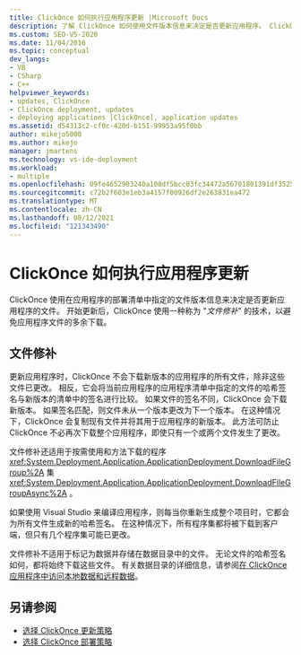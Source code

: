 ```yaml
---
title: ClickOnce 如何执行应用程序更新 |Microsoft Docs
description: 了解 ClickOnce 如何使用文件版本信息来决定是否更新应用程序。 ClickOnce 使用文件修补来避免下载冗余。
ms.custom: SEO-VS-2020
ms.date: 11/04/2016
ms.topic: conceptual
dev_langs:
- VB
- CSharp
- C++
helpviewer_keywords:
- updates, ClickOnce
- ClickOnce deployment, updates
- deploying applications [ClickOnce], application updates
ms.assetid: d54313c2-cf0c-420d-b151-99953a95f0bb
author: mikejo5000
ms.author: mikejo
manager: jmartens
ms.technology: vs-ide-deployment
ms.workload:
- multiple
ms.openlocfilehash: 09fe4652903240a108df5bcc03fc34472a56701801391df3525a6cb637eb74ac
ms.sourcegitcommit: c72b2f603e1eb3a4157f00926df2e263831ea472
ms.translationtype: MT
ms.contentlocale: zh-CN
ms.lasthandoff: 08/12/2021
ms.locfileid: "121343490"
---
```

# <a name="how-clickonce-performs-application-updates"></a>ClickOnce 如何执行应用程序更新
ClickOnce 使用在应用程序的部署清单中指定的文件版本信息来决定是否更新应用程序的文件。 开始更新后，ClickOnce 使用一种称为 "*文件修补*" 的技术，以避免应用程序文件的多余下载。

## <a name="file-patching"></a>文件修补
 更新应用程序时，ClickOnce 不会下载新版本的应用程序的所有文件，除非这些文件已更改。 相反，它会将当前应用程序的应用程序清单中指定的文件的哈希签名与新版本的清单中的签名进行比较。 如果文件的签名不同，ClickOnce 会下载新版本。 如果签名匹配，则文件未从一个版本更改为下一个版本。 在这种情况下，ClickOnce 会复制现有文件并将其用于应用程序的新版本。 此方法可防止 ClickOnce 不必再次下载整个应用程序，即使只有一个或两个文件发生了更改。

 文件修补还适用于按需使用和方法下载的程序 <xref:System.Deployment.Application.ApplicationDeployment.DownloadFileGroup%2A> 集 <xref:System.Deployment.Application.ApplicationDeployment.DownloadFileGroupAsync%2A> 。

 如果使用 Visual Studio 来编译应用程序，则每当你重新生成整个项目时，它都会为所有文件生成新的哈希签名。 在这种情况下，所有程序集都将被下载到客户端，但只有几个程序集可能已更改。

 文件修补不适用于标记为数据并存储在数据目录中的文件。 无论文件的哈希签名如何，都将始终下载这些文件。 有关数据目录的详细信息，请参阅[在 ClickOnce 应用程序中访问本地数据和远程数据](../deployment/accessing-local-and-remote-data-in-clickonce-applications.md)。

## <a name="see-also"></a>另请参阅
- [选择 ClickOnce 更新策略](../deployment/choosing-a-clickonce-update-strategy.md)
- [选择 ClickOnce 部署策略](../deployment/choosing-a-clickonce-deployment-strategy.md)